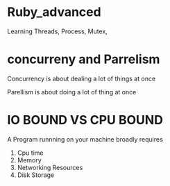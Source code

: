 # Ruby_advanced
Learning Threads, Process, Mutex,


# concurreny and Parrelism


Concurrency is about dealing a lot of things at once 

Parellism is about doing a lot of thing at once 


# IO BOUND VS CPU BOUND

A Program runnning on your machine broadly requires 

1) Cpu time
2) Memory
3) Networking Resources
4) Disk Storage
